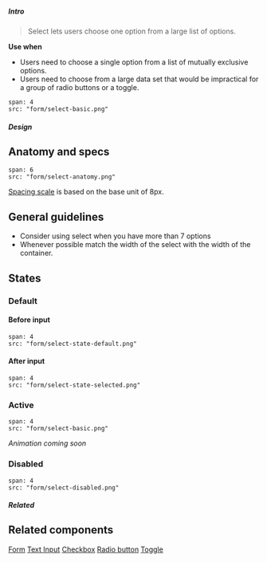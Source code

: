 ##### Intro

> Select lets users choose one option from a large list of options.

**Use when**
- Users need to choose a single option from a list of mutually exclusive options.
- Users need to choose from a large data set that would be impractical for a group of radio buttons or a toggle.

```image
span: 4
src: "form/select-basic.png"
```

##### Design

## Anatomy and specs

```image
span: 6
src: "form/select-anatomy.png"
```
[Spacing scale](/visual_style/spacing) is based on the base unit of 8px.

## General guidelines

- Consider using select when you have more than 7 options
- Whenever possible match the width of the select with the width of the container.

## States

### Default
#### Before input
```image
span: 4
src: "form/select-state-default.png"
```

#### After input
```image
span: 4
src: "form/select-state-selected.png"
```

### Active
```image
span: 4
src: "form/select-basic.png"
```
*Animation coming soon*

### Disabled
```image
span: 4
src: "form/select-disabled.png"
```

##### Related

## Related components
[Form](/components/form)
[Text Input](/components/text-input)
[Checkbox](/components/checkbox)
[Radio button](/components/radio-button)
[Toggle](/components/toggle)
